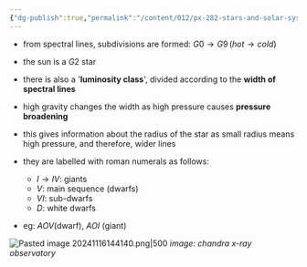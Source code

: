 ```yaml
---
{"dg-publish":true,"permalink":"/content/012/px-282-stars-and-solar-system/term-1-stars/b-spectral-classification/px-282-b3-spectral-lines-and-classes/","noteIcon":"1","created":"2024-11-25T10:50:32.000+00:00","updated":"2024-12-06T17:00:16.627+00:00"}
---
```


- from spectral lines, subdivisions are formed: $G0 \to G9\, (hot\to cold)$
- the sun is a $G2$ star

- there is also a '**luminosity class**', divided according to the **width of spectral lines**
- high gravity changes the width as high pressure causes **pressure broadening**
- this gives information about the radius of the star as small radius means high pressure, and therefore, wider lines
- they are labelled with roman numerals as follows:
	- $I\to IV:$ giants
	- $V:$ main sequence (dwarfs)
	- $VI:$ sub-dwarfs
	- $D:$ white dwarfs
- eg: $AOV$(dwarf), $AOI$ (giant)

![Pasted image 20241116144140.png|500](/img/user/pics/Pasted%20image%2020241116144140.png)
*image: chandra x-ray observatory*
